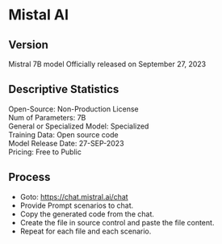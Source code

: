 # Mistal AI

## Version
Mistral 7B model
Officially released on September 27, 2023


## Descriptive Statistics
  Open-Source: Non-Production License  
  Num of Parameters: 7B  
  General or Specialized Model: Specialized  
  Training Data: Open source code  
  Model Release Date: 27-SEP-2023  
  Pricing: Free to Public  

## Process
* Goto: https://chat.mistral.ai/chat
* Provide Prompt scenarios to chat.  
* Copy the generated code from the chat.  
* Create the file in source control and paste the file content.  
* Repeat for each file and each scenario.  
